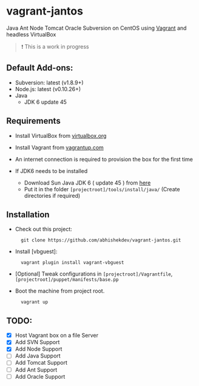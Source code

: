 vagrant-jantos
==============

Java Ant Node Tomcat Oracle Subversion on CentOS using [Vagrant](http://www.vagrantup.com) and headless VirtualBox
> :exclamation: This is a work in progress


## Default Add-ons:
- Subversion: latest (v1.8.9+)
- Node.js: latest (v0.10.26+)
- Java
	- JDK 6 update 45


## Requirements
* Install VirtualBox from [virtualbox.org](https://www.virtualbox.org)
* Install Vagrant from [vagrantup.com](http://www.vagrantup.com)
* An internet connection is required to provision the box for the first time
* If JDK6 needs to be installed
	
	- Download Sun Java JDK 6 ( update 45 ) from [here](http://www.oracle.com/technetwork/java/javasebusiness/downloads/java-archive-downloads-javase6-419409.html#jdk-6u45-oth-JPR)
	- Put it in the folder `[projectroot]/tools/install/java/` (Create directories if required)


## Installation
* Check out this project:

        git clone https://github.com/abhishekdev/vagrant-jantos.git

* Install [vbguest]:

        vagrant plugin install vagrant-vbguest

* [Optional] Tweak configurations in `[projectroot]/Vagrantfile`, `[projectroot]/puppet/manifests/base.pp`

* Boot the machine from project root.
		
		vagrant up


## TODO:
- [x] Host Vagrant box on a file Server
- [x] Add SVN Support
- [x] Add Node Support
- [ ] Add Java Support
- [ ] Add Tomcat Support
- [ ] Add Ant Support
- [ ] Add Oracle Support